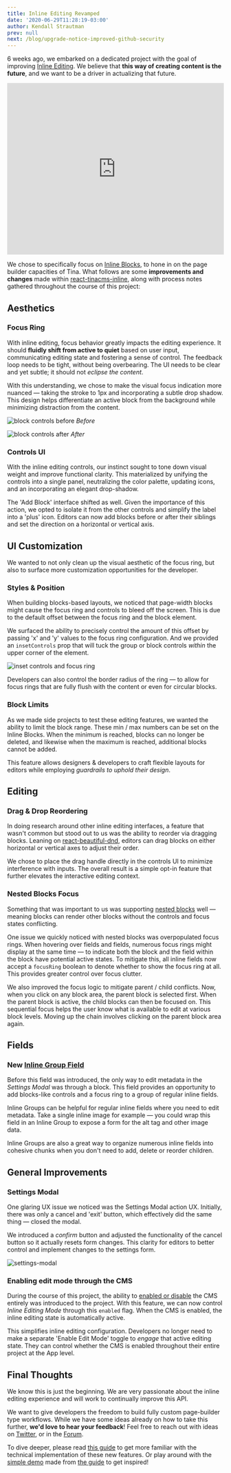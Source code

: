 ```yaml
---
title: Inline Editing Revamped
date: '2020-06-29T11:28:19-03:00'
author: Kendall Strautman
prev: null
next: /blog/upgrade-notice-improved-github-security
---
```


6 weeks ago, we embarked on a dedicated project with the goal of improving [Inline Editing](https://tinacms.org/docs/ui/inline-editing). We believe that **this way of creating content is the future**, and we want to be a driver in actualizing that future.

<iframe width="100%" height="398" src="https://www.youtube.com/embed/4qGz0cP_DSA" frameborder="0" allow="accelerometer; autoplay; encrypted-media; gyroscope; picture-in-picture" allowfullscreen></iframe>

We chose to specifically focus on [Inline Blocks](https://tinacms.org/docs/ui/inline-editing/inline-blocks), to hone in on the page builder capacities of Tina. What follows are some **improvements and changes** made within [react-tinacms-inline](https://github.com/tinacms/tinacms/tree/master/packages/react-tinacms-inline), along with process notes gathered throughout the course of this project:

## Aesthetics

### Focus Ring

With inline editing, focus behavior greatly impacts the editing experience. It should **fluidly shift from active to quiet** based on user input, communicating editing state and fostering a sense of control. The feedback loop needs to be tight, without being overbearing. The UI needs to be clear and yet subtle; it should not _eclipse the content_.

With this understanding, we chose to make the visual focus indication more nuanced — taking the stroke to 1px and incorporating a subtle drop shadow. This design helps differentiate an active block from the background while minimizing distraction from the content.

![block controls before](/img/inline-blocks/block-controls.png)
_Before_

![block controls after](/img/inline-blocks/blocks-controls-redo.png)
_After_

### Controls UI

With the inline editing controls, our instinct sought to tone down visual weight and improve functional clarity. This materialized by unifying the controls into a single panel, neutralizing the color palette, updating icons, and an incorporating an elegant drop-shadow.

The 'Add Block' interface shifted as well. Given the importance of this action, we opted to isolate it from the other controls and simplify the label into a 'plus' icon. Editors can now add blocks before or after their siblings and set the direction on a horizontal or vertical axis.

## UI Customization

We wanted to not only clean up the visual aesthetic of the focus ring, but also to surface more customization opportunities for the developer.

### Styles & Position

When building blocks-based layouts, we noticed that page-width blocks might cause the focus ring and controls to bleed off the screen. This is due to the default offset between the focus ring and the block element.

We surfaced the ability to precisely control the amount of this offset by passing 'x' and 'y' values to the focus ring configuration. And we provided an `insetControls` prop that will tuck the group or block controls _within_ the upper corner of the element.

![inset controls and focus ring](/img/inline-blocks/focus-ring-controls.jpg)

Developers can also control the border radius of the ring — to allow for focus rings that are fully flush with the content or even for circular blocks.

### Block Limits

As we made side projects to test these editing features, we wanted the ability to limit the block range. These min / max numbers can be set on the Inline Blocks. When the minimum is reached, blocks can no longer be deleted, and likewise when the maximum is reached, additional blocks cannot be added.

This feature allows designers & developers to craft flexible layouts for editors while employing _guardrails to uphold their design_.

## Editing

### Drag & Drop Reordering

In doing research around other inline editing interfaces, a feature that wasn't common but stood out to us was the ability to reorder via dragging blocks. Leaning on [react-beautiful-dnd](https://github.com/atlassian/react-beautiful-dnd), editors can drag blocks on either horizontal or vertical axes to adjust their order.

We chose to place the drag handle directly in the controls UI to minimize interference with inputs. The overall result is a simple opt-in feature that further elevates the interactive editing context.

### Nested Blocks Focus

Something that was important to us was supporting [nested blocks](https://tinacms.org/guides/general/inline-blocks/nested-blocks) well — meaning blocks can render other blocks without the controls and focus states conflicting.

One issue we quickly noticed with nested blocks was overpopulated focus rings. When hovering over fields and fields, numerous focus rings might display at the same time — to indicate both the block and the field within the block have potential active states. To mitigate this, all inline fields now accept a `focusRing` boolean to denote whether to show the focus ring at all. This provides greater control over focus clutter.

We also improved the focus logic to mitigate parent / child conflicts. Now, when you click on any block area, the parent block is selected first. When the parent block is active, the child blocks can then be focused on. This sequential focus helps the user know what is available to edit at various block levels. Moving up the chain involves clicking on the parent block area again.

## Fields

### New [Inline Group Field](https://tinacms.org/docs/ui/inline-editing/inline-group)

Before this field was introduced, the only way to edit metadata in the _Settings Modal_ was through a block. This field provides an opportunity to add blocks-like controls and a focus ring to a group of regular inline fields.

Inline Groups can be helpful for regular inline fields where you need to edit metadata. Take a single inline image for example — you could wrap this field in an Inline Group to expose a form for the alt tag and other image data.

Inline Groups are also a great way to organize numerous inline fields into cohesive chunks when you don't need to add, delete or reorder children.

## General Improvements

### Settings Modal

One glaring UX issue we noticed was the Settings Modal action UX. Initially, there was only a cancel and 'exit' button, which effectively did the same thing — closed the modal.

We introduced a _confirm_ button and adjusted the functionality of the cancel button so it actually resets form changes. This clarity for editors to better control and implement changes to the settings form.

![settings-modal](/img/inline-blocks/settings-modal-blog.jpg)

### Enabling edit mode through the CMS

During the course of this project, the ability to [enabled or disable](https://tinacms.org/docs/cms#disabling--enabling-the-cms) the CMS entirely was introduced to the project. With this feature, we can now control _Inline Editing Mode_ through this `enabled` flag. When the CMS is enabled, the inline editing state is automatically active.

This simplifies inline editing configuration. Developers no longer need to make a separate 'Enable Edit Mode' toggle to _engage_ that active editing state. They can control whether the CMS is enabled throughout their entire project at the App level.

## Final Thoughts

We know this is just the beginning. We are very passionate about the inline editing experience and will work to continually improve this API.

We want to give developers the freedom to build fully custom page-builder type workflows. While we have some ideas already on how to take this further, **we'd love to hear your feedback**! Feel free to reach out with ideas on [Twitter](https://twitter.com/tina_cms), or in the [Forum](https://community.tinacms.org/).

To dive deeper, please read [this guide](https://tinacms.org/guides/general/inline-blocks/overview) to get more familiar with the technical implementation of these new features. Or play around with the [simple demo](https://logan-anderson.github.io/cra-hosted-demo/) made from [the guide](https://tinacms.org/guides/general/inline-blocks/overview) to get inspired!
